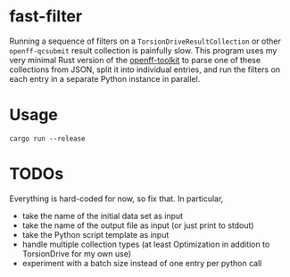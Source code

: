 # fast-filter

Running a sequence of filters on a `TorsionDriveResultCollection` or other
`openff-qcsubmit` result collection is painfully slow. This program uses my very
minimal Rust version of the
[openff-toolkit](https://github.com/ntBre/openff-toolkit) to parse one of these
collections from JSON, split it into individual entries, and run the filters on
each entry in a separate Python instance in parallel.

# Usage

``` shell
cargo run --release
```

# TODOs

Everything is hard-coded for now, so fix that. In particular,
- take the name of the initial data set as input
- take the name of the output file as input (or just print to stdout)
- take the Python script template as input
- handle multiple collection types (at least Optimization in addition to
  TorsionDrive for my own use)
- experiment with a batch size instead of one entry per python call
